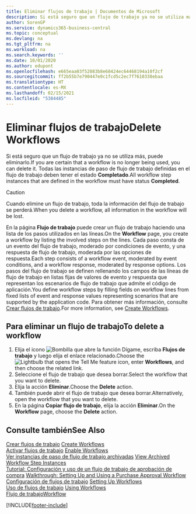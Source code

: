 ```yaml
---
title: Eliminar flujos de trabajo | Documentos de Microsoft
description: Si está seguro que un flujo de trabajo ya no se utiliza más, puede eliminarlo. Todas las instancias de paso de flujo de trabajo definidas en el flujo de trabajo deben tener el estado **Completado**.
author: SorenGP
ms.service: dynamics365-business-central
ms.topic: conceptual
ms.devlang: na
ms.tgt_pltfrm: na
ms.workload: na
ms.search.keywords: ''
ms.date: 10/01/2020
ms.author: edupont
ms.openlocfilehash: e665eaa03f52083b8e68424ec64468194a10f2cf
ms.sourcegitcommit: ff2b55b7e790447e0c1fcd5c2ec7f7610338ebaa
ms.translationtype: HT
ms.contentlocale: es-MX
ms.lasthandoff: 02/15/2021
ms.locfileid: "5384485"
---
```

# <a name="delete-workflows"></a><span data-ttu-id="8ac99-104">Eliminar flujos de trabajo</span><span class="sxs-lookup"><span data-stu-id="8ac99-104">Delete Workflows</span></span>
<span data-ttu-id="8ac99-105">Si está seguro que un flujo de trabajo ya no se utiliza más, puede eliminarlo.</span><span class="sxs-lookup"><span data-stu-id="8ac99-105">If you are certain that a workflow is no longer being used, you can delete it.</span></span> <span data-ttu-id="8ac99-106">Todas las instancias de paso de flujo de trabajo definidas en el flujo de trabajo deben tener el estado **Completado**.</span><span class="sxs-lookup"><span data-stu-id="8ac99-106">All workflow step instances that are defined in the workflow must have status **Completed**.</span></span>  

> [!CAUTION]  
>  <span data-ttu-id="8ac99-107">Cuando elimine un flujo de trabajo, toda la información del flujo de trabajo se perderá.</span><span class="sxs-lookup"><span data-stu-id="8ac99-107">When you delete a workflow, all information in the workflow will be lost.</span></span>  

 <span data-ttu-id="8ac99-108">En la página **Flujo de trabajo** puede crear un flujo de trabajo haciendo una lista de los pasos utilizados en las líneas.</span><span class="sxs-lookup"><span data-stu-id="8ac99-108">On the **Workflow** page, you create a workflow by listing the involved steps on the lines.</span></span> <span data-ttu-id="8ac99-109">Cada paso consta de un evento del flujo de trabajo, moderado por condiciones de evento, y una respuesta de flujo de trabajo, moderada por las opciones de respuesta.</span><span class="sxs-lookup"><span data-stu-id="8ac99-109">Each step consists of a workflow event, moderated by event conditions, and a workflow response, moderated by response options.</span></span> <span data-ttu-id="8ac99-110">Los pasos del flujo de trabajo se definen rellenando los campos de las líneas de flujo de trabajo en listas fijas de valores de evento y respuesta que representan los escenarios de flujo de trabajo que admite el código de aplicación.</span><span class="sxs-lookup"><span data-stu-id="8ac99-110">You define workflow steps by filling fields on workflow lines from fixed lists of event and response values representing scenarios that are supported by the application code.</span></span> <span data-ttu-id="8ac99-111">Para obtener más información, consulte [Crear flujos de trabajo](across-how-to-create-workflows.md).</span><span class="sxs-lookup"><span data-stu-id="8ac99-111">For more information, see [Create Workflows](across-how-to-create-workflows.md).</span></span>  

## <a name="to-delete-a-workflow"></a><span data-ttu-id="8ac99-112">Para eliminar un flujo de trabajo</span><span class="sxs-lookup"><span data-stu-id="8ac99-112">To delete a workflow</span></span>  
1.  <span data-ttu-id="8ac99-113">Elija el icono ![Bombilla que abre la función Dígame](media/ui-search/search_small.png "Dígame qué desea hacer"), escriba **Flujos de trabajo** y luego elija el enlace relacionado.</span><span class="sxs-lookup"><span data-stu-id="8ac99-113">Choose the ![Lightbulb that opens the Tell Me feature](media/ui-search/search_small.png "Tell me what you want to do") icon, enter **Workflows**, and then choose the related link.</span></span>  
2.  <span data-ttu-id="8ac99-114">Seleccione el flujo de trabajo que desea borrar.</span><span class="sxs-lookup"><span data-stu-id="8ac99-114">Select the workflow that you want to delete.</span></span>  
3.  <span data-ttu-id="8ac99-115">Elija la acción **Eliminar**.</span><span class="sxs-lookup"><span data-stu-id="8ac99-115">Choose the **Delete** action.</span></span>  
4.  <span data-ttu-id="8ac99-116">También puede abrir el flujo de trabajo que desea borrar.</span><span class="sxs-lookup"><span data-stu-id="8ac99-116">Alternatively, open the workflow that you want to delete.</span></span>  
5.  <span data-ttu-id="8ac99-117">En la página **Copiar flujo de trabajo**, elija la acción **Eliminar**.</span><span class="sxs-lookup"><span data-stu-id="8ac99-117">On the **Workflow** page, choose the **Delete** action.</span></span>  

## <a name="see-also"></a><span data-ttu-id="8ac99-118">Consulte también</span><span class="sxs-lookup"><span data-stu-id="8ac99-118">See Also</span></span>  
 <span data-ttu-id="8ac99-119">[Crear flujos de trabajo](across-how-to-create-workflows.md) </span><span class="sxs-lookup"><span data-stu-id="8ac99-119">[Create Workflows](across-how-to-create-workflows.md) </span></span>  
 <span data-ttu-id="8ac99-120">[Activar flujos de trabajo](across-how-to-enable-workflows.md) </span><span class="sxs-lookup"><span data-stu-id="8ac99-120">[Enable Workflows](across-how-to-enable-workflows.md) </span></span>  
 <span data-ttu-id="8ac99-121">[Ver instancias de paso de flujo de trabajo archivadas](across-how-to-view-archived-workflow-step-instances.md) </span><span class="sxs-lookup"><span data-stu-id="8ac99-121">[View Archived Workflow Step Instances](across-how-to-view-archived-workflow-step-instances.md) </span></span>  
 <span data-ttu-id="8ac99-122">[Tutorial: Configuración y uso de un flujo de trabajo de aprobación de compra](walkthrough-setting-up-and-using-a-purchase-approval-workflow.md) </span><span class="sxs-lookup"><span data-stu-id="8ac99-122">[Walkthrough: Setting Up and Using a Purchase Approval Workflow](walkthrough-setting-up-and-using-a-purchase-approval-workflow.md) </span></span>  
 <span data-ttu-id="8ac99-123">[Configuración de flujos de trabajo](across-set-up-workflows.md) </span><span class="sxs-lookup"><span data-stu-id="8ac99-123">[Setting Up Workflows](across-set-up-workflows.md) </span></span>  
 <span data-ttu-id="8ac99-124">[Uso de flujos de trabajo](across-use-workflows.md) </span><span class="sxs-lookup"><span data-stu-id="8ac99-124">[Using Workflows](across-use-workflows.md) </span></span>  
 [<span data-ttu-id="8ac99-125">Flujo de trabajo</span><span class="sxs-lookup"><span data-stu-id="8ac99-125">Workflow</span></span>](across-workflow.md)   


[!INCLUDE[footer-include](includes/footer-banner.md)]